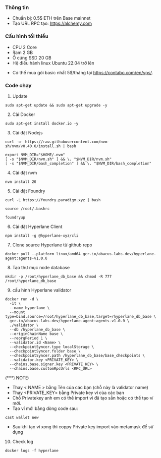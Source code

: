 
### Thông tin
- Chuẩn bị: 0.5$ ETH trên Base mainnet
- Tạo URL RPC tạo: https://alchemy.com

### Cấu hình tối thiểu
- CPU 2 Core
- Ram 2 GB
- Ổ cứng SSD 20 GB
- Hệ điều hành linux Ubuntu 22.04 trở lên
* Có thể mua gói basic nhất 5$/tháng tại https://contabo.com/en/vps/.

### Code chạy

1. Update

```
sudo apt-get update && sudo apt-get upgrade -y
```

2. Cài Docker
```
sudo apt-get install docker.io -y
```
3. Cài đặt Nodejs
```
curl -o- https://raw.githubusercontent.com/nvm-sh/nvm/v0.40.0/install.sh | bash
```
```
export NVM_DIR="$HOME/.nvm"
[ -s "$NVM_DIR/nvm.sh" ] && \. "$NVM_DIR/nvm.sh"
[ -s "$NVM_DIR/bash_completion" ] && \. "$NVM_DIR/bash_completion"
```
4. Cài đặt nvm
```
nvm install 20
```
5. Cài đặt Foundry
```
curl -L https://foundry.paradigm.xyz | bash
```
```
source /root/.bashrc
```
```
foundryup
```
6. Cài đặt Hyperlane Client
```
npm install -g @hyperlane-xyz/cli
```
7. Clone source Hyperlane từ github repo
```
docker pull --platform linux/amd64 gcr.io/abacus-labs-dev/hyperlane-agent:agents-v1.0.0
```
8. Tạo thư mục node database
```
mkdir -p /root/hyperlane_db_base && chmod -R 777 /root/hyperlane_db_base
```
9. cấu hình Hyperlane validator
```
docker run -d \
  -it \
  --name hyperlane \
  --mount type=bind,source=/root/hyperlane_db_base,target=/hyperlane_db_base \
  gcr.io/abacus-labs-dev/hyperlane-agent:agents-v1.0.0 \
  ./validator \
  --db /hyperlane_db_base \
  --originChainName base \
  --reorgPeriod 1 \
  --validator.id <Name> \
  --checkpointSyncer.type localStorage \
  --checkpointSyncer.folder base \
  --checkpointSyncer.path /hyperlane_db_base/base_checkpoints \
  --validator.key <PRIVATE_KEY> \
  --chains.base.signer.key <PRIVATE_KEY> \
  --chains.base.customRpcUrls <RPC_URL>
```
(***) NOTE:
- Thay < NAME > bằng Tên của các bạn (chỗ này là validator name)
- Thay <PRIVATE_KEY> bằng Private key ví của các bạn
- Chỗ Privatekey anh em có thể import ví đã tạo sẵn hoặc có thể tạo ví mới.
- Tạo ví mới bằng dòng code sau:
```
cast wallet new
```
- Sau khi tạo ví xong thì coppy Private key import vào metamask để sử dụng

10. Check log
```
docker logs -f hyperlane
```

